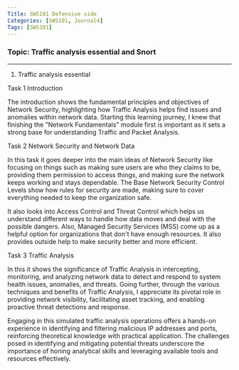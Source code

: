 ```yaml
---
Title: SWS101 Defensive side 
Categories: [SWS101, Journal4]
Tags: [SWS101]
---
```


### Topic: Traffic analysis essential and Snort
----
1. Traffic analysis essential

Task 1 Introduction

The introduction shows the fundamental principles and objectives of Network Security, highlighting how Traffic Analysis helps find issues and anomalies within network data. Starting this learning journey, I knew that finishing the "Network Fundamentals" module first is important as it sets a strong base for understanding Traffic and Packet Analysis.

Task 2 Network Security and Network Data

In this task it goes deeper into the main ideas of Network Security like focusing on things such as making sure users are who they claims to be, providing them permission to access things, and making sure the network keeps working and stays dependable. The Base Network Security Control Levels show how rules for security are made, making sure to cover everything needed to keep the organization safe.

It also looks into Access Control and Threat Control which helps us understand different ways to handle how data moves and deal with the possible dangers. Also, Managed Security Services (MSS) come up as a helpful option for organizations that don't have enough resources. It also provides outside help to make security better and more efficient.

Task 3 Traffic Analysis

In this it shows the significance of Traffic Analysis in intercepting, monitoring, and analyzing network data to detect and respond to system health issues, anomalies, and threats. Going further, through the various techniques and benefits of Traffic Analysis, I appreciate its pivotal role in providing network visibility, facilitating asset tracking, and enabling proactive threat detections and response.

Engaging in this simulated traffic analysis operations offers a hands-on experience in identifying and filtering malicious IP addresses and ports, reinforcing theoretical knowledge with practical application. The challenges posed in identifying and mitigating potential threats underscore the importance of honing analytical skills and leveraging available tools and resources effectively.

